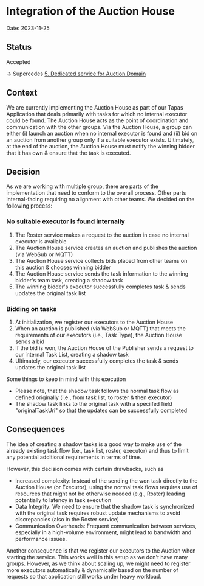 # Integration of the Auction House

Date: 2023-11-25

## Status

Accepted

-> Supercedes [5. Dedicated service for Auction Domain](0005-dedicated-service-for-auction-domain.md)

## Context

We are currently implementing the Auction House as part of our Tapas Application that deals primarily with tasks for which no internal executor could be found. 
The Auction House acts as the point of coordination and communication with the other groups. Via the Auction House, a group can either (i) launch an auction 
when no internal executor is found and (ii) bid on an auction from another group only if a suitable executor exists. Ultimately, at the end of the auction, 
the Auction House must notify the winning bidder that it has own & ensure that the task is executed. 

## Decision

As we are working with multiple group, there are parts of the implementation that need to conform to the overall process. Other parts internal-facing requiring
no alignment with other teams. We decided on the following process: 

### No suitable executor is found internally

1. The Roster service makes a request to the auction in case no internal executor is available
2. The Auction House service creates an auction and publishes the auction (via WebSub or MQTT)
3. The Auction House service collects bids placed from other teams on this auction & chooses winning bidder
4. The Auction House service sends the task information to the winning bidder's team task, creating a shadow task
5. The winning bidder's executor successfully completes task & sends updates the original task list

### Bidding on tasks
1. At initialization, we register our executors to the Auction House
2. When an auction is published (via WebSub or MQTT) that meets the requirements of our executors (i.e., Task Type), the Auction House sends a bid
3. If the bid is won, the Auction House of the Publisher sends a request to our internal Task List, creating a shadow task
4. Ultimately, our executor successfully completes the task & sends updates the original task list

Some things to keep in mind with this execution
- Please note, that the shadow task follows the normal task flow as defined originally (i.e., from task list, to roster & then executor)
- The shadow task links to the original task with a speciifed field "originalTaskUri" so that the updates can be successfully completed 

## Consequences
The idea of creating a shadow tasks is a good way to make use of the already existing task flow (i.e., task list, roster, executor) and thus to limit any potential additional requirements in terms of time. 

However, this decision comes with certain drawbacks, such as 
- Increased complexity: Instead of the sending the won task directly to the Auction House (or Executor), using the normal task flows requires use of resources that might not be otherwise needed (e.g., Roster) leading potentially to latency in task execution
- Data Integrity: We need to ensure that the shadow task is synchronized with the original task requires robust update mechanisms to avoid discrepancies (also in the Roster service)
- Communication Overheads: Frequent communication between services, especially in a high-volume environment, might lead to bandwidth and performance issues.

Another consequence is that we register our executors to the Auction when starting the service. This works well in this setup as we don't have many groups. However, as we think about scaling up, we might need to register more executors automatically & dynamically based on the number of requests so that application still works under heavy workload. 
